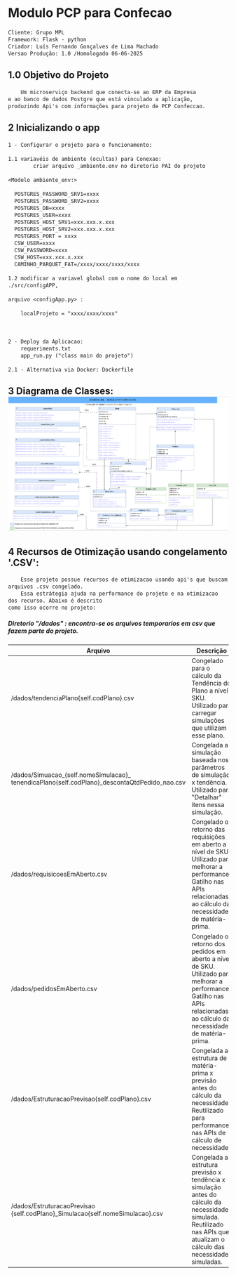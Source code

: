 # Modulo PCP para Confecao
    Cliente: Grupo MPL
    Framework: Flask - python
    Criador: Luís Fernando Gonçalves de Lima Machado
    Versao Produção: 1.0 /Homologado 06-06-2025

## 1.0 Objetivo do Projeto
    
        Um microserviço backend que conecta-se ao ERP da Empresa 
    e ao banco de dados Postgre que está vinculado a aplicação, 
    produzindo Api's com informações para projeto de PCP Confeccao. 
## 2 Inicializando o app
    
    1 - Configurar o projeto para o funcionamento: 
        
    1.1 variavéis de ambiente (ocultas) para Conexao: 
            criar arquivo _ambiente.env no diretorio PAI do projeto
    
    <Modelo ambiente_env:>

      POSTGRES_PASSWORD_SRV1=xxxx
      POSTGRES_PASSWORD_SRV2=xxxx
      POSTGRES_DB=xxxx
      POSTGRES_USER=xxxx
      POSTGRES_HOST_SRV1=xxx.xxx.x.xxx
      POSTGRES_HOST_SRV2=xxx.xxx.x.xxx
      POSTGRES_PORT = xxxx
      CSW_USER=xxxx
      CSW_PASSWORD=xxxx
      CSW_HOST=xxx.xxx.x.xxx
      CAMINHO_PARQUET_FAT=/xxxx/xxxx/xxxx/xxxx

    1.2 modificar a variavel global com o nome do local em ./src/configAPP,
    
    arquivo <configApp.py> :
        
        localProjeto = "xxxx/xxxx/xxxx"
    
    
        
    2 - Deploy da Aplicacao: 
        requeriments.txt
        app_run.py ("class main do projeto")
    
    2.1 - Alternativa via Docker: Dockerfile 

## 3 Diagrama de Classes:![Diagrama de Classes.png](docsProject%2FDiagrama%20de%20Classes.png)

## 4 Recursos de Otimização  usando congelamento '.CSV':
        Esse projeto possue recursos de otimizacao usando api's que buscam arquivos .csv congelado.
        Essa estrátegia ajuda na performance do projeto e na otimizacao dos recurso. Abaixo é descrito 
    como isso ocorre no projeto:

##### Diretorio "/dados" : encontra-se os arquivos temporarios em csv que fazem parte do projeto. 
| Arquivo                                                                                               | Descrição                                                                                                                                                                                                                      | API de Disparo                                                                                                     |
|-------------------------------------------------------------------------------------------------------|----------------------------------------------------------------------------------------------------------------------------------------------------------------------------------------------------------------------------------|---------------------------------------------------------------------------------------------------------------------|
| /dados/tendenciaPlano{self.codPlano}.csv                                                              | Congelado para o cálculo da Tendência do Plano a nível SKU. Utilizado para carregar simulações que utilizam esse plano.                                                                                                         | POST "{URL-BASE}/pcp/api/tendenciaSku"                                                                             |
| /dados/Simuacao_{self.nomeSimulacao}_<br>tenendicaPlano{self.codPlano}_descontaQtdPedido_nao.csv</br> | Congelada a simulação baseada nos parâmetros de simulação x tendência. Utilizado para "Detalhar" itens nessa simulação.                                                                                                        | POST "{URL-BASE}/pcp/api/simulacaoProgramacao"                                                                     |
| /dados/requisicoesEmAberto.csv                                                                        | Congelado o retorno das requisições em aberto a nível de SKU. Utilizado para melhorar a performance. Gatilho nas APIs relacionadas ao cálculo da necessidade de matéria-prima.                                                 | POST "{URL-BASE}/pcp/api/AnaliseMateriaisPelaTendencia"                                                            |
| /dados/pedidosEmAberto.csv                                                                            | Congelado o retorno dos pedidos em aberto a nível de SKU. Utilizado para melhorar a performance. Gatilho nas APIs relacionadas ao cálculo da necessidade de matéria-prima.                                                     | POST "{URL-BASE}/pcp/api/AnaliseMateriaisPelaTendencia"                                                            |
| /dados/EstruturacaoPrevisao{self.codPlano}.csv                                                        | Congelada a estrutura de matéria-prima x previsão antes do cálculo da necessidade. Reutilizado para performance nas APIs de cálculo de necessidade.                                                                             | POST "{URL-BASE}/pcp/api/DetalhaNecessidade"<br>POST "{URL-BASE}/pcp/api/AnaliseMateriaisPelaTendencia" (BODY: congelar:True) |
| /dados/EstruturacaoPrevisao<br>{self.codPlano}_Simulacao{self.nomeSimulacao}.csv</br>                 | Congelada a estrutura previsão x tendência x simulação antes do cálculo da necessidade simulada. Reutilizado nas APIs que atualizam o cálculo das necessidades simuladas.                                                      | POST "{URL-BASE}/pcp/api/DetalhaNecessidade" (BODY: nomeSimulacao: xxx)                                            |


            
